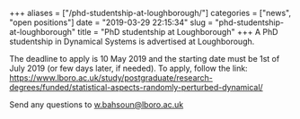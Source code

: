 +++
aliases = ["/phd-studentship-at-loughborough/"]
categories = ["news", "open positions"]
date = "2019-03-29 22:15:34"
slug = "phd-studentship-at-loughborough"
title = "PhD studentship at Loughborough"
+++
A PhD studentship in Dynamical Systems is advertised at Loughborough.

The deadline to apply is 10 May 2019 and the starting date must be 1st
of July 2019 (or few days later, if needed). To apply, follow the
link:  
<https://www.lboro.ac.uk/study/postgraduate/research-degrees/funded/statistical-aspects-randomly-perturbed-dynamical/>

Send any questions to <w.bahsoun@lboro.ac.uk>
